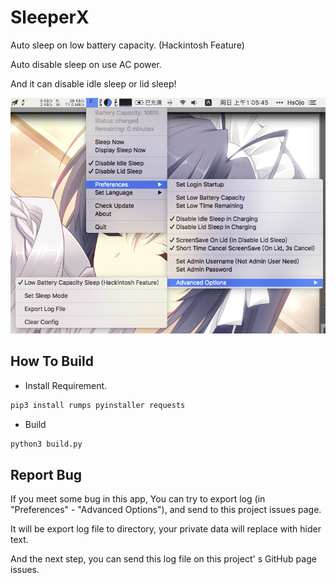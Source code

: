 # SleeperX

Auto sleep on low battery capacity. (Hackintosh Feature)

Auto disable sleep on use AC power.

And it can disable idle sleep or lid sleep!

![Thumbnail](doc/thumbnail_en.png)

## How To Build

* Install Requirement.

```bash
pip3 install rumps pyinstaller requests
```

* Build

```bash
python3 build.py
```

## Report Bug

If you meet some bug in this app, You can try to export log (in "Preferences" - "Advanced Options"), and send to this project issues page.

It will be export log file to directory, your private data will replace with hider text.

And the next step, you can send this log file on this project' s GitHub page issues.

